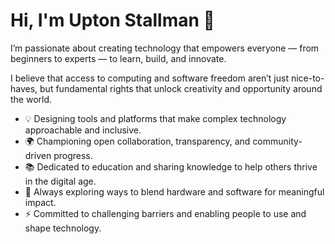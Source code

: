 # Hi, I'm Upton Stallman 👋

I’m passionate about creating technology that empowers everyone — from beginners to experts — to learn, build, and innovate.

I believe that access to computing and software freedom aren’t just nice-to-haves, but fundamental rights that unlock creativity and opportunity around the world.

- 💡 Designing tools and platforms that make complex technology approachable and inclusive.  
- 🌍 Championing open collaboration, transparency, and community-driven progress.  
- 📚 Dedicated to education and sharing knowledge to help others thrive in the digital age.  
- 🔧 Always exploring ways to blend hardware and software for meaningful impact.  
- ⚡ Committed to challenging barriers and enabling people to use and shape technology.

<!--
**uptonstallman/uptonstallman** is a ✨ _special_ ✨ repository because its `README.md` (this file) appears on your GitHub profile.

Here are some ideas to get you started:

- 🔭 I’m currently working on ...
- 🌱 I’m currently learning ...
- 👯 I’m looking to collaborate on ...
- 🤔 I’m looking for help with ...
- 💬 Ask me about ...
- 📫 How to reach me: ...
- 😄 Pronouns: ...
- ⚡ Fun fact: ...
-->
